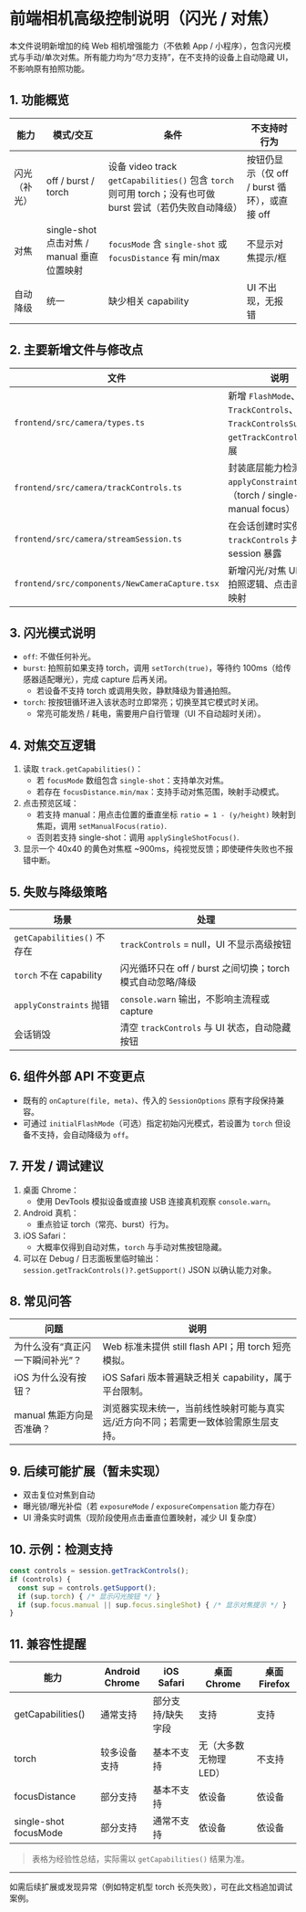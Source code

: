 # 前端相机高级控制说明（闪光 / 对焦）

本文件说明新增加的纯 Web 相机增强能力（不依赖 App / 小程序），包含闪光模式与手动/单次对焦。所有能力均为“尽力支持”，在不支持的设备上自动隐藏 UI，不影响原有拍照功能。

## 1. 功能概览

| 能力 | 模式/交互 | 条件 | 不支持时行为 |
| ---- | -------- | ---- | ------------ |
| 闪光（补光） | off / burst / torch | 设备 video track `getCapabilities()` 包含 `torch` 则可用 torch；没有也可做 burst 尝试（若仍失败自动降级） | 按钮仍显示（仅 off / burst 循环），或直接 off |
| 对焦 | single-shot 点击对焦 / manual 垂直位置映射 | `focusMode` 含 `single-shot` 或 `focusDistance` 有 min/max | 不显示对焦提示/框 |
| 自动降级 | 统一 | 缺少相关 capability | UI 不出现，无报错 |

## 2. 主要新增文件与修改点

| 文件 | 说明 |
| ---- | ---- |
| `frontend/src/camera/types.ts` | 新增 `FlashMode`、`TrackControls`、`TrackControlsSupport`、`getTrackControls()` 扩展 |
| `frontend/src/camera/trackControls.ts` | 封装底层能力检测与 `applyConstraints` 调用（torch / single-shot / manual focus） |
| `frontend/src/camera/streamSession.ts` | 在会话创建时实例化 `trackControls` 并通过 session 暴露 |
| `frontend/src/components/NewCameraCapture.tsx` | 新增闪光/对焦 UI、burst 拍照逻辑、点击画面对焦映射 |

## 3. 闪光模式说明

- `off`: 不做任何补光。
- `burst`: 拍照前如果支持 torch，调用 `setTorch(true)`，等待约 100ms（给传感器适配曝光），完成 capture 后再关闭。
  - 若设备不支持 torch 或调用失败，静默降级为普通拍照。
- `torch`: 按按钮循环进入该状态时立即常亮；切换至其它模式时关闭。
  - 常亮可能发热 / 耗电，需要用户自行管理（UI 不自动超时关闭）。

## 4. 对焦交互逻辑

1. 读取 `track.getCapabilities()`：
   - 若 `focusMode` 数组包含 `single-shot`：支持单次对焦。
   - 若存在 `focusDistance.min/max`：支持手动对焦范围，映射手动模式。
2. 点击预览区域：
   - 若支持 manual：用点击位置的垂直坐标 `ratio = 1 - (y/height)` 映射到焦距，调用 `setManualFocus(ratio)`.
   - 否则若支持 single-shot：调用 `applySingleShotFocus()`.
3. 显示一个 40x40 的黄色对焦框 ~900ms，纯视觉反馈；即使硬件失败也不报错中断。

## 5. 失败与降级策略

| 场景 | 处理 |
| ---- | ---- |
| `getCapabilities()` 不存在 | `trackControls` = null，UI 不显示高级按钮 |
| `torch` 不在 capability | 闪光循环只在 off / burst 之间切换；torch 模式自动忽略/降级 |
| `applyConstraints` 抛错 | `console.warn` 输出，不影响主流程或 capture |
| 会话销毁 | 清空 `trackControls` 与 UI 状态，自动隐藏按钮 |

## 6. 组件外部 API 不变更点

- 既有的 `onCapture(file, meta)`、传入的 `SessionOptions` 原有字段保持兼容。
- 可通过 `initialFlashMode`（可选）指定初始闪光模式，若设置为 `torch` 但设备不支持，会自动降级为 `off`。

## 7. 开发 / 调试建议

1. 桌面 Chrome：
   - 使用 DevTools 模拟设备或直接 USB 连接真机观察 `console.warn`。
2. Android 真机：
   - 重点验证 torch（常亮、burst）行为。
3. iOS Safari：
   - 大概率仅得到自动对焦，`torch` 与手动对焦按钮隐藏。
4. 可以在 Debug / 日志面板里临时输出：  
   `session.getTrackControls()?.getSupport()` JSON 以确认能力对象。

## 8. 常见问答

| 问题 | 说明 |
| ---- | ---- |
| 为什么没有“真正闪一下瞬间补光”？ | Web 标准未提供 still flash API；用 torch 短亮模拟。 |
| iOS 为什么没有按钮？ | iOS Safari 版本普遍缺乏相关 capability，属于平台限制。 |
| manual 焦距方向是否准确？ | 浏览器实现未统一，当前线性映射可能与真实远/近方向不同；若需更一致体验需原生层支持。 |

## 9. 后续可能扩展（暂未实现）

- 双击复位对焦到自动
- 曝光锁/曝光补偿（若 `exposureMode` / `exposureCompensation` 能力存在）
- UI 滑条实时调焦（现阶段使用点击垂直位置映射，减少 UI 复杂度）

## 10. 示例：检测支持

```ts
const controls = session.getTrackControls();
if (controls) {
  const sup = controls.getSupport();
  if (sup.torch) { /* 显示闪光按钮 */ }
  if (sup.focus.manual || sup.focus.singleShot) { /* 显示对焦提示 */ }
}
```

## 11. 兼容性提醒

| 能力 | Android Chrome | iOS Safari | 桌面 Chrome | 桌面 Firefox |
| ---- | -------------- | ---------- | ----------- | ------------ |
| getCapabilities() | 通常支持 | 部分支持/缺失字段 | 支持 | 支持 |
| torch | 较多设备支持 | 基本不支持 | 无（大多数无物理 LED） | 不支持 |
| focusDistance | 部分支持 | 基本不支持 | 依设备 | 依设备 |
| single-shot focusMode | 部分支持 | 通常不支持 | 依设备 | 依设备 |

> 表格为经验性总结，实际需以 `getCapabilities()` 结果为准。

---

如需后续扩展或发现异常（例如特定机型 torch 长亮失败），可在此文档追加调试案例。
